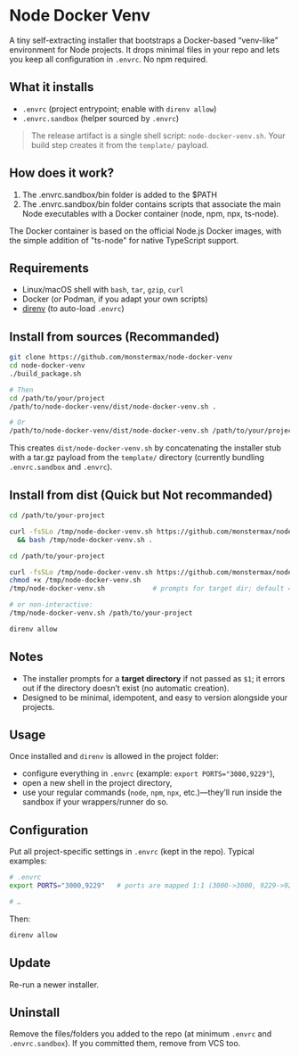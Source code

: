 
# Node Docker Venv

A tiny self-extracting installer that bootstraps a Docker-based “venv-like” environment for Node projects. It drops minimal files in your repo and lets you keep all configuration in `.envrc`. No npm required.

## What it installs

* `.envrc` (project entrypoint; enable with `direnv allow`)
* `.envrc.sandbox` (helper sourced by `.envrc`)

> The release artifact is a single shell script: `node-docker-venv.sh`. Your build step creates it from the `template/` payload.&#x20;

## How does it work?
1. The .envrc.sandbox/bin folder is added to the $PATH
2. The .envrc.sandbox/bin folder contains scripts that associate the main Node executables with a Docker container (node, npm, npx, ts-node).

The Docker container is based on the official Node.js Docker images, with the simple addition of "ts-node" for native TypeScript support.

## Requirements

* Linux/macOS shell with `bash`, `tar`, `gzip`, `curl`
* Docker (or Podman, if you adapt your own scripts)
* [direnv](https://direnv.net) (to auto-load `.envrc`)


## Install from sources (Recommanded)

```bash
git clone https://github.com/monstermax/node-docker-venv
cd node-docker-venv
./build_package.sh

# Then
cd /path/to/your/project
/path/to/node-docker-venv/dist/node-docker-venv.sh .

# Or
/path/to/node-docker-venv/dist/node-docker-venv.sh /path/to/your/project
```

This creates `dist/node-docker-venv.sh` by concatenating the installer stub with a tar.gz payload from the `template/` directory (currently bundling `.envrc.sandbox` and `.envrc`).


## Install from dist (Quick but Not recommanded)

```bash
cd /path/to/your-project

curl -fsSLo /tmp/node-docker-venv.sh https://github.com/monstermax/node-docker-venv/raw/refs/heads/master/dist/node-docker-venv.sh \
  && bash /tmp/node-docker-venv.sh .
```

```bash
cd /path/to/your-project

curl -fsSLo /tmp/node-docker-venv.sh https://github.com/monstermax/node-docker-venv/raw/refs/heads/master/dist/node-docker-venv.sh
chmod +x /tmp/node-docker-venv.sh
/tmp/node-docker-venv.sh            # prompts for target dir; default = $PWD

# or non-interactive:
/tmp/node-docker-venv.sh /path/to/your-project
```


```bash
direnv allow
```


## Notes

* The installer prompts for a **target directory** if not passed as `$1`; it errors out if the directory doesn’t exist (no automatic creation).
* Designed to be minimal, idempotent, and easy to version alongside your projects.


## Usage

Once installed and `direnv` is allowed in the project folder:

* configure everything in `.envrc` (example: `export PORTS="3000,9229"`),
* open a new shell in the project directory,
* use your regular commands (`node`, `npm`, `npx`, etc.)—they’ll run inside the sandbox if your wrappers/runner do so.


## Configuration

Put all project-specific settings in `.envrc` (kept in the repo). Typical examples:

```bash
# .envrc
export PORTS="3000,9229"   # ports are mapped 1:1 (3000->3000, 9229->9229)

# …
```

Then:

```bash
direnv allow
```

## Update

Re-run a newer installer.


## Uninstall

Remove the files/folders you added to the repo (at minimum `.envrc` and `.envrc.sandbox`). If you committed them, remove from VCS too.
